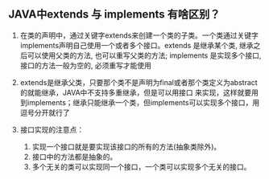 ## JAVA中extends 与 implements 有啥区别？
1. 在类的声明中，通过关键字extends来创建一个类的子类。一个类通过关键字implements声明自己使用一个或者多个接口。extends 是继承某个类, 继承之后可以使用父类的方法, 也可以重写父类的方法; implements 是实现多个接口, 接口的方法一般为空的, 必须重写才能使用

2. extends是继承父类，只要那个类不是声明为final或者那个类定义为abstract的就能继承，JAVA中不支持多重继承，但是可以用接口 来实现，这样就要用到implements；继承只能继承一个类，但implements可以实现多个接口，用逗号分开就行了

3. 接口实现的注意点：  

    1. 实现一个接口就是要实现该接口的所有的方法(抽象类除外)。 
    2. 接口中的方法都是抽象的。  
    3. 多个无关的类可以实现同一个接口，一个类可以实现多个无关的接口。